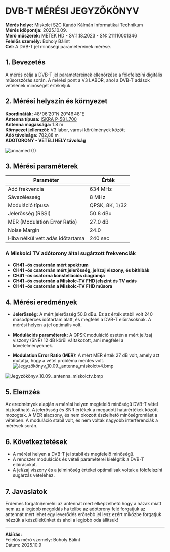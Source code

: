 # DVB-T MÉRÉSI JEGYZŐKÖNYV

**Mérés helye:** Miskolci SZC Kandó Kálmán Informatikai Technikum  
**Mérés időpontja:** 2025.10.09.  
**Mérő műszerek:** METEK HD - SV:1.18.2023 - SN: 211110001346  
**Felelős személy:** Boholy Bálint  
**Cél:** A DVB-T jel minőségi paramétereinek mérése.

## 1. Bevezetés

A mérés célja a DVB-T jel paramétereinek ellenőrzése a földfelszíni digitális műsorszórás során. A mérési pont a V3 LABOR, ahol a DVB-T adások vételének minőségét értékeljük.

## 2. Mérési helyszín és környezet

**Koordináták:** 48°06’20”N 20°46’48”E  
**Antenna típusa:** [ISKRA P-58 L700](https://bolt.sat.hu/iskra-p-58-unicom-antenna-698-2700-mhz-9-11-dbi-2934?srsltid=AfmBOoqJTapXC-8Tk5UDpgqTMaXZ83MxGV-EUJhDoMTlSk8qko5lGE2f)  
**Antenna magassága:** 1.8 m  
**Környezet jellemzői:** V3 labor, városi körülmények között  
**Adó távolsága:** 782,88 m  
**ADÓTORONY - VÉTELI HELY távolság**

![unnamed (1)](https://github.com/user-attachments/assets/11975fa8-df09-41a7-bf94-8ea9a146985e)

## 3. Mérési paraméterek

| Paraméter                            | Érték            |
|---------------------------------------|------------------|
| Adó frekvencia                        | 634 MHz          |
| Sávszélesség                          | 8 MHz            |
| Moduláció típusa                      | QPSK, 8K, 1/32  |
| Jelerősség (RSSI)                     | 50.8 dBu         |
| MER (Modulation Error Ratio)          | 27.0 dB          |
| Noise Margin                          | 24.0             |
| Hiba nélkül vett adás időtartama     | 240 sec          |

### A Miskolci TV adótorony által sugárzott frekvenciák

- **CH41 -ös csatornán mért spektrum**
- **CH41 -ös csatornán mért jelerősség, jel/zaj viszony, és bithibák**
- **CH41 -ös csatorna konstellációs diagramja**
- **CH41 -ös csatornán a Miskolc-TV FHD jelszint és TV adás**
- **CH41 -ös csatornán a Miskolc-TV FHD műsora**

## 4. Mérési eredmények

- **Jelerősség:** A mért jelerősség 50.8 dBu. Ez az érték stabil volt 240 másodperces időtartam alatt, és megfelel a DVB-T előírásoknak. A mérési helyen a jel optimális volt.
  
- **Modulációs paraméterek:** A QPSK moduláció esetén a mért jel/zaj viszony (SNR) 12 dB körül váltakozott, ami megfelel a követelményeknek.

- **Modulation Error Ratio (MER):** A mért MER érték 27 dB volt, amely azt mutatja, hogy a vétel probléma mentes volt.  
![Jegyzökönyv_10.09._antenna_miskolctv4.bmp](https://github.com/user-attachments/files/22795827/Jegyzokonyv_10.09._antenna_miskolctv4.bmp)

![Jegyzökönyv_10.09._antenna_miskolctv.bmp](https://github.com/user-attachments/files/22795845/Jegyzokonyv_10.09._antenna_miskolctv.bmp)

## 5. Elemzés

Az eredmények alapján a mérési helyen megfelelő minőségű DVB-T vétel biztosítható. A jelerősség és SNR értékek a megadott határértékek között mozogtak. A MER alacsony, és nem okozott észlelhető minőségromlást a vételben. A moduláció stabil volt, és nem voltak nagyobb interferenciák a mérések során.

## 6. Következtetések

- A mérési helyen a DVB-T jel stabil és megfelelő minőségű.
- A rendszer modulációs és vételi paraméterei kielégítik a DVB-T előírásokat.
- A jel/zaj viszony és a jelminőség értékei optimálisak voltak a földfelszíni sugárzás vételéhez.

## 7. Javaslatok

Érdemes forgatni/emelni az antennát mert elképzelhető hogy a házak miatt nem az a legjobb megoldás ha telibe az adótorony felé forgatjuk az antennát mert lehet egy leverődés erősebb jel lesz ezért miközbe forgatjuk nézzük a készülékünket és ahol a legjobb oda állítsuk!

---

**Aláírás:**  
Felelős mérő személy: Boholy Bálint  
Dátum: 2025.10.9
